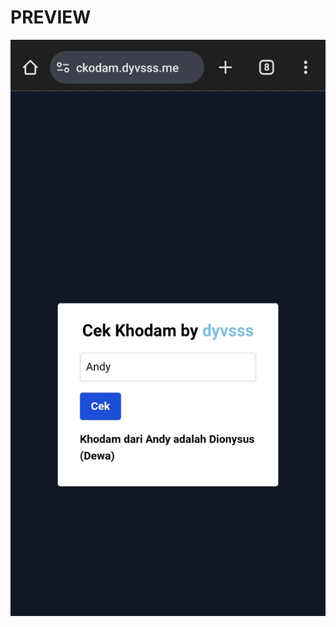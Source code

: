# PREVIEW
![andy](https://raw.githubusercontent.com/andyjavadams/Cek-kodam/refs/heads/main/Screenshot_20241205-101553_Chrome.jpg)
